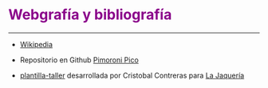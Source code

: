 # <FONT COLOR=#8B008B>Webgrafía y bibliografía</font>

***
* [Wikipedia](https://es.wikipedia.org/wiki/Wikipedia:Portada)

* Repositorio en Github [Pimoroni Pico](https://github.com/pimoroni/pimoroni-pico)

* [plantilla-taller](https://github.com/lajaqueria/plantilla-taller) desarrollada por Cristobal Contreras para [La Jaquería](https://lajaqueria.org/)

